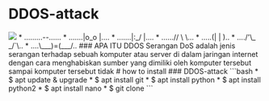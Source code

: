 # DDOS-attack
<img src="gambartools.png">
* .........--......
* .......|o_o |....
* .......|:_/ |....
* ......//   \ \...
* .....(|     | )..
* ..../'\_   _/`\..
* ....\___)=(___/..
### APA ITU DDOS
Serangan DoS adalah jenis serangan terhadap sebuah komputer atau server di dalam jaringan internet dengan cara menghabiskan sumber yang dimiliki oleh komputer tersebut sampai komputer tersebut tidak
# how to install
### DDOS-attack
```bash
* $ apt update & upgrade
* $ apt install git
* $ apt install python
* $ apt install python2
* $ apt install nano
* $ git clone 
```
